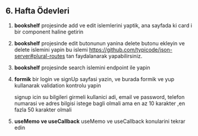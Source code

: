## 6. Hafta Ödevleri

1. **bookshelf**
   projesinde add ve edit islemlerini yaptik, ana sayfada ki card i bir component haline getirin

2. **bookshelf**
   projesinde edit butonunun yanina delete butonu ekleyin ve delete islemini yapin
   bu islemi https://github.com/typicode/json-server#plural-routes tan faydalanarak yapabilirsiniz.

3. **bookshelf**
   projesinde search islemini endpoint ile yapin

4. **formik**
   bir login ve signUp sayfasi yazin, ve burada formik ve yup kullanarak validation kontrolu yapin

   signup icin su bilgileri girmeli kullanici adi, email ve password, telefon numarasi ve adres bilgisi istege bagli olmali ama en az 10 karakter ,en fazla 50 karakter olmali

5. **useMemo ve useCallback**
   useMemo ve useCallback konularini tekrar edin
